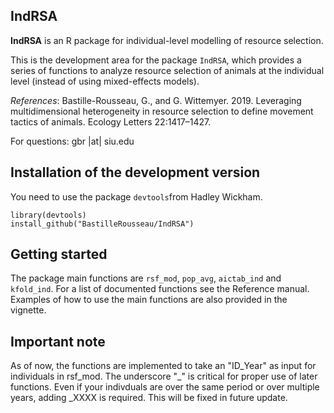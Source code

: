 


## IndRSA  ##

**IndRSA** is an R package for individual-level modelling of resource selection.

This is the development area for the package `IndRSA`, which provides a series of functions to analyze resource selection of animals at the individual level (instead of using mixed-effects models). 

*References*: Bastille-Rousseau, G., and G. Wittemyer. 2019. Leveraging multidimensional heterogeneity in resource selection to define movement tactics of animals. Ecology Letters 22:1417–1427.

For questions: gbr |at| siu.edu

## Installation of the development version  ##

You need to use the package `devtools`from Hadley Wickham. 
    
    library(devtools)
    install_github("BastilleRousseau/IndRSA")


## Getting started ##

The package main functions are `rsf_mod`, `pop_avg`, `aictab_ind` and `kfold_ind`.  For a list of documented functions see the Reference manual. Examples of how to use the main functions are also provided in the vignette. 

## Important note ##
As of now, the functions are implemented to take an "ID_Year" as input for individuals in rsf_mod. The underscore "_" is critical for proper use of later functions. Even if your indivduals are over the same period or over multiple years, adding _XXXX is required. This will be fixed in future update.   
